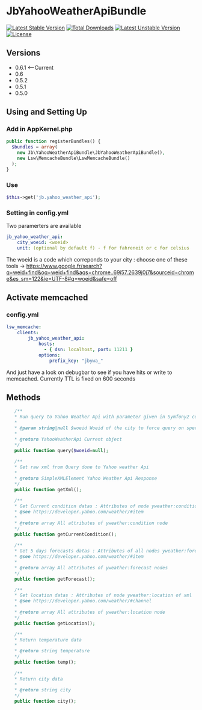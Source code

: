 JbYahooWeatherApiBundle
=======================

[![Latest Stable Version](https://poser.pugx.org/jb/yahooweatherapibundle/v/stable.svg)](https://packagist.org/packages/jb/yahooweatherapibundle) [![Total Downloads](https://poser.pugx.org/jb/yahooweatherapibundle/downloads.svg)](https://packagist.org/packages/jb/yahooweatherapibundle) [![Latest Unstable Version](https://poser.pugx.org/jb/yahooweatherapibundle/v/unstable.svg)](https://packagist.org/packages/jb/yahooweatherapibundle) [![License](https://poser.pugx.org/jb/yahooweatherapibundle/license.svg)](https://packagist.org/packages/jb/yahooweatherapibundle)


## Versions
* 0.6.1 <--Current
* 0.6
* 0.5.2
* 0.5.1
* 0.5.0

## Using and Setting Up
### Add in AppKernel.php

```php
public function registerBundles() {
  $bundles = array(
    new Jb\YahooWeatherApiBundle\JbYahooWeatherApiBundle(),
    new Lsw\MemcacheBundle\LswMemcacheBundle()
  );
}
```

### Use

```php
$this->get('jb.yahoo_weather_api');
```

### Setting in config.yml
Two paramerters are available
```yaml
jb_yahoo_weather_api:
    city_woeid: <woeid>
    unit: (optional by default f) - f for fahreneit or c for celsius 
```
The woeid is a code which correponds to your city : 
choose one of these tools -> https://www.google.fr/search?q=weid+find&oq=weid+find&aqs=chrome..69i57.2639j0j7&sourceid=chrome&es_sm=122&ie=UTF-8#q=woeid&safe=off

## Activate memcached

### config.yml
```yaml
lsw_memcache:
    clients:
        jb_yahoo_weather_api:
            hosts:
              - { dsn: localhost, port: 11211 }
            options:
                prefix_key: "jbywa_"
```

And just have a look on debugbar to see if you have hits or write to memcached. Currently TTL is fixed on 600 seconds

## Methods

```php
   /**
   * Run query to Yahoo Weather Api with parameter given in Symfony2 config
   *  
   * @param string|null $woeid Woeid of the city to force query on specific city
   *
   * @return YahooWeatherApi Current object
   */
   public function query($woeid=null);
   
   /**
   * Get raw xml from Query done to Yahoo weather Api
   *
   * @return SimpleXMLElement Yahoo Weather Api Response
   */
   public function getXml();
   
   /**
   * Get Current condition datas : Attributes of node yweather:condition of xml
   * @see https://developer.yahoo.com/weather/#item
   * 
   * @return array All attributes of yweather:condition node
   */
   public function getCurrentCondition();
		
   /**
   * Get 5 days forecasts datas : Attributes of all nodes yweather:forecast of xml
   * @see https://developer.yahoo.com/weather/#item
   * 
   * @return array All attributes of yweather:forecast nodes
   */
   public function getForecast();

   /**
   * Get location datas : Attributes of node yweather:location of xml
   * @see https://developer.yahoo.com/weather/#channel
   * 
   * @return array All attributes of yweather:location node
   */
   public function getLocation();

   /**
   * Return temperature data
   * 
   * @return string temperature
   */
   public function temp();
		
   /**
   * Return city data
   * 
   * @return string city
   */
   public function city();
	
```
